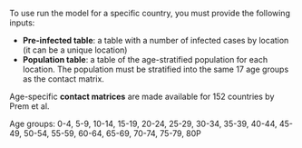 To use run the model for a specific country, you must provide the following inputs:

- **Pre-infected table**: a table with a number of infected cases by location (it can be a unique location)
- **Population table**: a table of the age-stratified population for each location. The population must be stratified into the same 17 age groups as the contact matrix.

Age-specific **contact matrices** are made available for 152 countries by Prem et al.

Age groups: 0-4, 5-9, 10-14, 15-19, 20-24, 25-29, 30-34, 35-39, 40-44,  45-49, 50-54, 55-59, 60-64, 65-69, 70-74, 75-79, 80P
